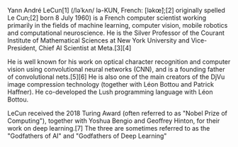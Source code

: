 Yann André LeCun[1] (/ləˈkʌn/ lə-KUN, French: [ləkœ̃];[2] originally spelled Le Cun;[2] born 8 July 1960) is a French computer scientist working primarily in the fields of machine learning, computer vision, mobile robotics and computational neuroscience. He is the Silver Professor of the Courant Institute of Mathematical Sciences at New York University and Vice-President, Chief AI Scientist at Meta.[3][4]

He is well known for his work on optical character recognition and computer vision using convolutional neural networks (CNN), and is a founding father of convolutional nets.[5][6] He is also one of the main creators of the DjVu image compression technology (together with Léon Bottou and Patrick Haffner). He co-developed the Lush programming language with Léon Bottou.

LeCun received the 2018 Turing Award (often referred to as "Nobel Prize of Computing"), together with Yoshua Bengio and Geoffrey Hinton, for their work on deep learning.[7] The three are sometimes referred to as the "Godfathers of AI" and "Godfathers of Deep Learning"